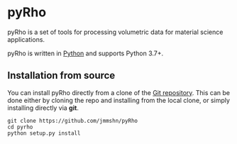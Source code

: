 # pyRho

pyRho is a set of tools for processing volumetric data for material science applications.

pyRho is written in [Python](http://docs.python-guide.org/en/latest/) and supports Python 3.7+.

## Installation from source

You can install pyRho directly from a clone of the [Git repository](https://github.com/materialsproject/pyrho).  This can be done either by cloning the repo and installing from the local clone, or simply installing directly via **git**.

``` shell tab="Local Clone"
git clone https://github.com/jmmshn/pyRho
cd pyrho
python setup.py install
```
